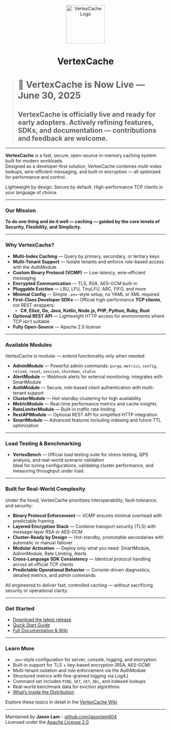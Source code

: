 <p align="center">
  <img src="https://github.com/jasonlam604/VertexCache/blob/main/etc/assets/vertexcache-logo-192x192.png" alt="VertexCache Logo" width="120" height="120"/>
</p>

<h1 align="center">VertexCache</h1>

> # 🚀 VertexCache is Now Live — June 30, 2025
> ## VertexCache is officially live and ready for early adopters. Actively refining features, SDKs, and documentation — contributions and feedback are welcome.

---

**VertexCache** is a fast, secure, open-source in-memory caching system built for modern workloads.  
Designed as a developer-first solution, VertexCache combines multi-index lookups, wire-efficient messaging, and built-in encryption — all optimized for performance and control.

Lightweight by design. Secure by default. High-performance TCP clients in your language of choice.

---

### Our Mission

**To do one thing and do it well — caching — guided by the core tenets of Security, Flexibility, and Simplicity.**

---

### Why VertexCache?

- **Multi-Index Caching** — Query by primary, secondary, or tertiary keys  
- **Multi-Tenant Support** — Isolate tenants and enforce role-based access with the AuthModule  
- **Custom Binary Protocol (VCMP)** — Low-latency, wire-efficient messaging  
- **Encrypted Communication** — TLS, RSA, AES-GCM built-in  
- **Pluggable Eviction** — LRU, LFU, TinyLFU, ARC, FIFO, and more  
- **Minimal Config** — Simple `.env`-style setup, no YAML or XML required  
- **First-Class Developer SDKs** — Official high-performance **TCP clients**, not REST wrappers:  
  - **C#, Elixir, Go, Java, Kotlin, Node.js, PHP, Python, Ruby, Rust**  
- **Optional REST API** — Lightweight HTTP access for environments where TCP isn't suitable  
- **Fully Open-Source** — Apache 2.0 license  

---

### Available Modules

VertexCache is modular — extend functionality only when needed:

- **AdminModule** — Powerful admin commands: `purge`, `metrics`, `config`, `reload`, `reset`, `session`, `shutdown`, `status`  
- **AlertModule** — Webhook alerts for external monitoring; integrates with SmartModule  
- **AuthModule** — Secure, role-based client authentication with multi-tenant support  
- **ClusterModule** — Hot-standby clustering for high availability  
- **MetricModule** — Real-time performance metrics and cache insights  
- **RateLimiterModule** — Built-in traffic rate limiting  
- **RestAPIModule** — Optional REST API for simplified HTTP integration  
- **SmartModule** — Advanced features including indexing and future TTL optimization  

---

### Load Testing & Benchmarking

- **VertexBench** — Official load testing suite for stress testing, QPS analysis, and real-world scenario validation  
Ideal for tuning configurations, validating cluster performance, and measuring throughput under load.

---

### Built for Real-World Complexity

Under the hood, VertexCache prioritizes interoperability, fault-tolerance, and security:

- **Binary Protocol Enforcement** — VCMP ensures minimal overhead with predictable framing  
- **Layered Encryption Stack** — Combine transport security (TLS) with message-layer RSA or AES-GCM  
- **Cluster-Ready by Design** — Hot-standby, promotable secondaries with automatic or manual failover  
- **Modular Activation** — Deploy only what you need: SmartModule, AdminModule, Rate Limiting, Alerts  
- **Cross-Language SDK Consistency** — Identical protocol handling across all official TCP clients  
- **Predictable Operational Behavior** — Console-driven diagnostics, detailed metrics, and admin commands  

All engineered to deliver fast, controlled caching — without sacrificing security or operational clarity.

---

### Get Started

- [Download the latest release](https://github.com/jasonlam604/VertexCache/releases)  
- [Quick Start Guide](https://github.com/vertexcache/VertexCache/wiki/Quick-Start-Guide)  
- [Full Documentation & Wiki](https://github.com/vertexcache/VertexCache/wiki)  

---

### Learn More

- `.env`-style configuration for server, console, logging, and encryption  
- Built-in support for TLS + key-based encryption (RSA, AES-GCM)  
- Multi-tenant isolation and role enforcement via the AuthModule  
- Structured metrics with fine-grained logging via Log4J  
- Command set includes `PING`, `SET`, `GET`, `DEL`, and indexed lookups  
- Real-world benchmark data for eviction algorithms  
- [What’s Inside the Distribution](https://github.com/VertexCache/VertexCache/wiki/Installation#Whats-Inside)  

Explore these topics in detail in the [VertexCache Wiki](https://github.com/vertexcache/VertexCache/wiki)

---

Maintained by **Jason Lam** – [github.com/jasonlam604](https://github.com/jasonlam604)  
Licensed under the [Apache License 2.0](https://github.com/VertexCache/VertexCache/blob/main/LICENSE)  
